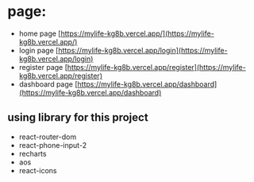 # page:
 - home page [https://mylife-kg8b.vercel.app/](https://mylife-kg8b.vercel.app/)
 - login page [https://mylife-kg8b.vercel.app/login](https://mylife-kg8b.vercel.app/login)
 - register page [https://mylife-kg8b.vercel.app/register](https://mylife-kg8b.vercel.app/register)
 - dashboard page [https://mylife-kg8b.vercel.app/dashboard](https://mylife-kg8b.vercel.app/dashboard)




## using library for this project
 - react-router-dom
 - react-phone-input-2
 - recharts
 - aos
 - react-icons